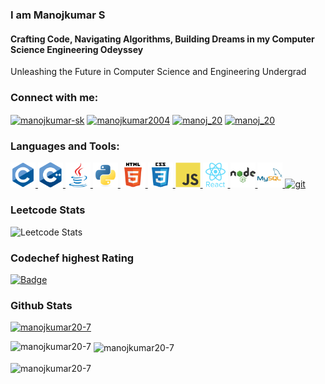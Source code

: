 ### I am Manojkumar S
#### Crafting Code, Navigating Algorithms, Building Dreams in my Computer Science Engineering Odeyssey
Unleashing the Future in Computer Science and Engineering Undergrad

<h3 align="left">Connect with me:</h3>
<p align="left">
<a href="https://linkedin.com/in/manojkumar-sk" target="blank"><img align="center" src="https://raw.githubusercontent.com/rahuldkjain/github-profile-readme-generator/master/src/images/icons/Social/linked-in-alt.svg" alt="manojkumar-sk" height="30" width="40" /></a>
<a href="https://www.codechef.com/users/manojkumar2004" target="blank"><img align="center" src="https://cdn.jsdelivr.net/npm/simple-icons@3.1.0/icons/codechef.svg" alt="manojkumar2004" height="30" width="40" /></a>
<a href="https://www.hackerrank.com/manoj_20" target="blank"><img align="center" src="https://raw.githubusercontent.com/rahuldkjain/github-profile-readme-generator/master/src/images/icons/Social/hackerrank.svg" alt="manoj_20" height="30" width="40" /></a>
<a href="https://www.leetcode.com/manoj_20" target="blank"><img align="center" src="https://raw.githubusercontent.com/rahuldkjain/github-profile-readme-generator/master/src/images/icons/Social/leet-code.svg" alt="manoj_20" height="30" width="40" /></a>
</p>

<h3 align="left">Languages and Tools:</h3>
<p align="left"> 
  <a href="https://www.cprogramming.com/" target="_blank" rel="noreferrer"> <img src="https://raw.githubusercontent.com/devicons/devicon/master/icons/c/c-original.svg" alt="c" width="40" height="40"/> </a>
  <a href="https://www.w3schools.com/cpp/" target="_blank" rel="noreferrer"> <img src="https://raw.githubusercontent.com/devicons/devicon/master/icons/cplusplus/cplusplus-original.svg" alt="cplusplus" width="40" height="40"/> </a>
  <a href="https://www.java.com" target="_blank" rel="noreferrer"> <img src="https://raw.githubusercontent.com/devicons/devicon/master/icons/java/java-original.svg" alt="java" width="40" height="40"/> </a>
  <a href="https://www.python.org" target="_blank" rel="noreferrer"> <img src="https://raw.githubusercontent.com/devicons/devicon/master/icons/python/python-original.svg" alt="python" width="40" height="40"/> </a>
   <a href="https://www.w3.org/html/" target="_blank" rel="noreferrer"> <img src="https://raw.githubusercontent.com/devicons/devicon/master/icons/html5/html5-original-wordmark.svg" alt="html5" width="40" height="40"/> </a>
  <a href="https://www.w3schools.com/css/" target="_blank" rel="noreferrer"> <img src="https://raw.githubusercontent.com/devicons/devicon/master/icons/css3/css3-original-wordmark.svg" alt="css3" width="40" height="40"/> </a>
   <a href="https://developer.mozilla.org/en-US/docs/Web/JavaScript" target="_blank" rel="noreferrer"> <img src="https://raw.githubusercontent.com/devicons/devicon/master/icons/javascript/javascript-original.svg" alt="javascript" width="40" height="40"/> </a>
  <a href="https://reactjs.org/" target="_blank" rel="noreferrer"> <img src="https://raw.githubusercontent.com/devicons/devicon/master/icons/react/react-original-wordmark.svg" alt="react" width="40" height="40"/> </a>
  <a href="https://nodejs.org" target="_blank" rel="noreferrer"> <img src="https://raw.githubusercontent.com/devicons/devicon/master/icons/nodejs/nodejs-original-wordmark.svg" alt="nodejs" width="40" height="40"/> </a>
  <a href="https://www.mysql.com/" target="_blank" rel="noreferrer"> <img src="https://raw.githubusercontent.com/devicons/devicon/master/icons/mysql/mysql-original-wordmark.svg" alt="mysql" width="40" height="40"/> </a>
   <a href="https://git-scm.com/" target="_blank" rel="noreferrer"> <img src="https://www.vectorlogo.zone/logos/git-scm/git-scm-icon.svg" alt="git" width="40" height="40"/> </a>
</p>

### Leetcode Stats
![Leetcode Stats](https://leetcard.jacoblin.cool/Manoj_20)

### Codechef highest Rating
[![Badge](https://cp-logo.vercel.app/codechef/manojkumar2004)](https://www.codechef.com/users/manojkumar2004)

### Github Stats
<p align="left"> <a href="https://github.com/ryo-ma/github-profile-trophy"><img src="https://github-profile-trophy.vercel.app/?username=manojkumar20-7" alt="manojkumar20-7" /></a> </p>

<p><img align="left" src="https://github-readme-stats.vercel.app/api/top-langs?username=manojkumar20-7&show_icons=true&locale=en&layout=compact" alt="manojkumar20-7" /></p>

<p>&nbsp;<img align="center" src="https://github-readme-stats.vercel.app/api?username=manojkumar20-7&show_icons=true&locale=en" alt="manojkumar20-7" /></p>

<p><img align="center" src="https://github-readme-streak-stats.herokuapp.com/?user=manojkumar20-7&" alt="manojkumar20-7" /></p>
